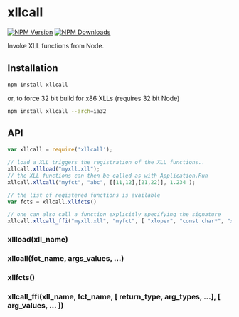 # xllcall

[![NPM Version][npm-image]][npm-url]
[![NPM Downloads][downloads-image]][downloads-url]

Invoke XLL functions from Node.

## Installation

```sh
npm install xllcall
```

or, to force 32 bit build for x86 XLLs (requires 32 bit Node)

```sh
npm install xllcall --arch=ia32
```

## API

```js
var xllcall = require('xllcall');

// load a XLL triggers the registration of the XLL functions.. 
xllcall.xllload("myxll.xll");
// the XLL functions can then be called as with Application.Run
xllcall.xllcall("myfct", "abc", [[11,12],[21,22]], 1.234 );

// the list of registered functions is available 
var fcts = xllcall.xllfcts()

// one can also call a function explicitly specifying the signature
xllcall.xllcall_ffi("myxll.xll", "myfct", [ "xloper", "const char*", "xloper", "double"], [ "abc", [[11 12],[21,22]], 1.234 ]);
```

### xllload(xll_name)

### xllcall(fct_name, args_values, ...)

### xllfcts()

### xllcall_ffi(xll_name, fct_name, [ return_type, arg_types, ...], [ arg_values, ... ])


[npm-image]: https://img.shields.io/npm/v/xllcall.svg
[npm-url]: https://npmjs.org/package/xllcall
[downloads-image]: https://img.shields.io/npm/dm/xllcall.svg
[downloads-url]: https://npmjs.org/package/xllcall
